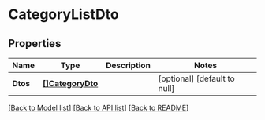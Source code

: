 # CategoryListDto

## Properties
Name | Type | Description | Notes
------------ | ------------- | ------------- | -------------
**Dtos** | [**[]CategoryDto**](CategoryDto.md) |  | [optional] [default to null]

[[Back to Model list]](../README.md#documentation-for-models) [[Back to API list]](../README.md#documentation-for-api-endpoints) [[Back to README]](../README.md)

